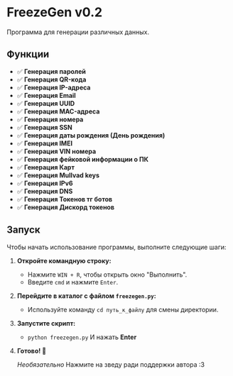 # **FreezeGen v0.2**

Программа для генерации различных данных.

## **Функции**

- ✅ **Генерация паролей**
- ✅ **Генерация QR-кода**
- ✅ **Генерация IP-адреса**
- ✅ **Генерация Email**
- ✅ **Генерация UUID**
- ✅ **Генерация MAC-адреса**
- ✅ **Генерация номера**
- ✅ **Генерация SSN**
- ✅ **Генерация даты рождения (День рождения)**
- ✅ **Генерация IMEI**
- ✅ **Генерация VIN номера**
- ✅ **Генерация фейковой информации о ПК**
- ✅ **Генерация Карт**
- ✅ **Генерация Mullvad keys**
- ✅ **Генерация IPv6**
- ✅ **Генерация DNS**
- ✅ **Генерация Токенов тг ботов**
- ✅ **Генерация Дискорд токенов**

## **Запуск**

Чтобы начать использование программы, выполните следующие шаги:

1. **Откройте командную строку:**
   - Нажмите `WIN + R`, чтобы открыть окно "Выполнить".
   - Введите `cmd` и нажмите `Enter`.

2. **Перейдите в каталог с файлом `freezegen.py`:**
   - Используйте команду `cd путь_к_файлу` для смены директории.
   
3. **Запустите скрипт:**
   - `python freezegen.py` И нажать **Enter**
   
4. **Готово! 🎉**

   *Необязательно*
Нажмите на зведу ради поддержки автора :3

